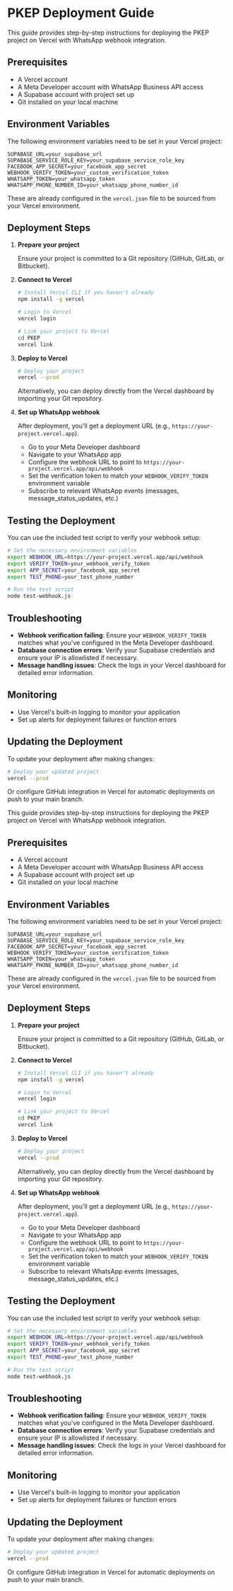 # PKEP Deployment Guide

This guide provides step-by-step instructions for deploying the PKEP project on Vercel with WhatsApp webhook integration.

## Prerequisites

- A Vercel account
- A Meta Developer account with WhatsApp Business API access
- A Supabase account with project set up
- Git installed on your local machine

## Environment Variables

The following environment variables need to be set in your Vercel project:

```
SUPABASE_URL=your_supabase_url
SUPABASE_SERVICE_ROLE_KEY=your_supabase_service_role_key
FACEBOOK_APP_SECRET=your_facebook_app_secret
WEBHOOK_VERIFY_TOKEN=your_custom_verification_token
WHATSAPP_TOKEN=your_whatsapp_token
WHATSAPP_PHONE_NUMBER_ID=your_whatsapp_phone_number_id
```

These are already configured in the `vercel.json` file to be sourced from your Vercel environment.

## Deployment Steps

1. **Prepare your project**

   Ensure your project is committed to a Git repository (GitHub, GitLab, or Bitbucket).

2. **Connect to Vercel**

   ```bash
   # Install Vercel CLI if you haven't already
   npm install -g vercel
   
   # Login to Vercel
   vercel login
   
   # Link your project to Vercel
   cd PKEP
   vercel link
   ```

3. **Deploy to Vercel**

   ```bash
   # Deploy your project
   vercel --prod
   ```

   Alternatively, you can deploy directly from the Vercel dashboard by importing your Git repository.

4. **Set up WhatsApp webhook**

   After deployment, you'll get a deployment URL (e.g., `https://your-project.vercel.app`).
   
   - Go to your Meta Developer dashboard
   - Navigate to your WhatsApp app
   - Configure the webhook URL to point to `https://your-project.vercel.app/api/webhook`
   - Set the verification token to match your `WEBHOOK_VERIFY_TOKEN` environment variable
   - Subscribe to relevant WhatsApp events (messages, message_status_updates, etc.)

## Testing the Deployment

You can use the included test script to verify your webhook setup:

```bash
# Set the necessary environment variables
export WEBHOOK_URL=https://your-project.vercel.app/api/webhook
export VERIFY_TOKEN=your_webhook_verify_token
export APP_SECRET=your_facebook_app_secret
export TEST_PHONE=your_test_phone_number

# Run the test script
node test-webhook.js
```

## Troubleshooting

- **Webhook verification failing**: Ensure your `WEBHOOK_VERIFY_TOKEN` matches what you've configured in the Meta Developer dashboard.
- **Database connection errors**: Verify your Supabase credentials and ensure your IP is allowlisted if necessary.
- **Message handling issues**: Check the logs in your Vercel dashboard for detailed error information.

## Monitoring

- Use Vercel's built-in logging to monitor your application
- Set up alerts for deployment failures or function errors

## Updating the Deployment

To update your deployment after making changes:

```bash
# Deploy your updated project
vercel --prod
```

Or configure GitHub integration in Vercel for automatic deployments on push to your main branch. 
 

This guide provides step-by-step instructions for deploying the PKEP project on Vercel with WhatsApp webhook integration.

## Prerequisites

- A Vercel account
- A Meta Developer account with WhatsApp Business API access
- A Supabase account with project set up
- Git installed on your local machine

## Environment Variables

The following environment variables need to be set in your Vercel project:

```
SUPABASE_URL=your_supabase_url
SUPABASE_SERVICE_ROLE_KEY=your_supabase_service_role_key
FACEBOOK_APP_SECRET=your_facebook_app_secret
WEBHOOK_VERIFY_TOKEN=your_custom_verification_token
WHATSAPP_TOKEN=your_whatsapp_token
WHATSAPP_PHONE_NUMBER_ID=your_whatsapp_phone_number_id
```

These are already configured in the `vercel.json` file to be sourced from your Vercel environment.

## Deployment Steps

1. **Prepare your project**

   Ensure your project is committed to a Git repository (GitHub, GitLab, or Bitbucket).

2. **Connect to Vercel**

   ```bash
   # Install Vercel CLI if you haven't already
   npm install -g vercel
   
   # Login to Vercel
   vercel login
   
   # Link your project to Vercel
   cd PKEP
   vercel link
   ```

3. **Deploy to Vercel**

   ```bash
   # Deploy your project
   vercel --prod
   ```

   Alternatively, you can deploy directly from the Vercel dashboard by importing your Git repository.

4. **Set up WhatsApp webhook**

   After deployment, you'll get a deployment URL (e.g., `https://your-project.vercel.app`).
   
   - Go to your Meta Developer dashboard
   - Navigate to your WhatsApp app
   - Configure the webhook URL to point to `https://your-project.vercel.app/api/webhook`
   - Set the verification token to match your `WEBHOOK_VERIFY_TOKEN` environment variable
   - Subscribe to relevant WhatsApp events (messages, message_status_updates, etc.)

## Testing the Deployment

You can use the included test script to verify your webhook setup:

```bash
# Set the necessary environment variables
export WEBHOOK_URL=https://your-project.vercel.app/api/webhook
export VERIFY_TOKEN=your_webhook_verify_token
export APP_SECRET=your_facebook_app_secret
export TEST_PHONE=your_test_phone_number

# Run the test script
node test-webhook.js
```

## Troubleshooting

- **Webhook verification failing**: Ensure your `WEBHOOK_VERIFY_TOKEN` matches what you've configured in the Meta Developer dashboard.
- **Database connection errors**: Verify your Supabase credentials and ensure your IP is allowlisted if necessary.
- **Message handling issues**: Check the logs in your Vercel dashboard for detailed error information.

## Monitoring

- Use Vercel's built-in logging to monitor your application
- Set up alerts for deployment failures or function errors

## Updating the Deployment

To update your deployment after making changes:

```bash
# Deploy your updated project
vercel --prod
```

Or configure GitHub integration in Vercel for automatic deployments on push to your main branch. 
 
